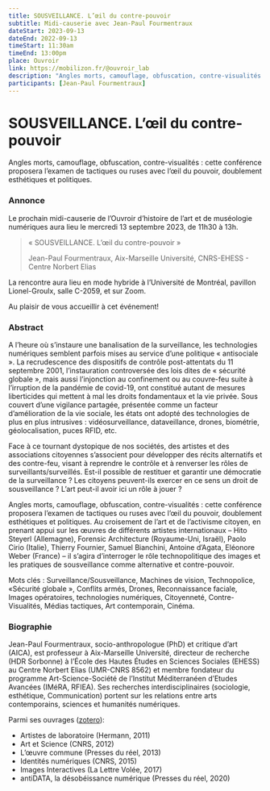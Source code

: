 ```yaml
---
title: SOUSVEILLANCE. L’œil du contre-pouvoir
subtitle: Midi-causerie avec Jean-Paul Fourmentraux
dateStart: 2023-09-13
dateEnd: 2022-09-13
timeStart: 11:30am
timeEnd: 13:00pm
place: Ouvroir
link: https://mobilizon.fr/@ouvroir_lab
description: "Angles morts, camouflage, obfuscation, contre-visualités : cette conférence proposera l’examen de tactiques ou ruses avec l’œil du pouvoir, doublement esthétiques et politiques."
participants: [Jean-Paul Fourmentraux]
---
```


# SOUSVEILLANCE. L’œil du contre-pouvoir

Angles morts, camouflage, obfuscation, contre-visualités : cette conférence proposera l’examen de tactiques ou ruses avec l’œil du pouvoir, doublement esthétiques et politiques.

### Annonce

Le prochain midi-causerie de l’Ouvroir d’histoire de l’art et de muséologie numériques aura lieu le mercredi 13 septembre 2023, de 11h30 à 13h.

> « SOUSVEILLANCE. L’œil du contre-pouvoir »
>
> Jean-Paul Fourmentraux, Aix-Marseille Université, CNRS-EHESS - Centre Norbert Elias

La rencontre aura lieu en mode hybride à l’Université de Montréal, pavillon Lionel-Groulx, salle C-2059, et sur Zoom.

Au plaisir de vous accueillir à cet événement!

### Abstract

A l’heure où s’instaure une banalisation de la surveillance, les technologies numériques semblent parfois mises au service d’une politique « antisociale ». La recrudescence des dispositifs de contrôle post-attentats du 11 septembre 2001, l’instauration controversée des lois dites de « sécurité globale », mais aussi l’injonction au confinement ou au couvre-feu suite à l’irruption de la pandémie de covid-19, ont constitué autant de mesures liberticides qui mettent à mal les droits fondamentaux et la vie privée. Sous couvert d’une vigilance partagée, présentée comme un facteur d’amélioration de la vie sociale, les états ont adopté des technologies de plus en plus intrusives : vidéosurveillance, dataveillance, drones, biométrie, géolocalisation, puces RFID, etc.

Face à ce tournant dystopique de nos sociétés, des artistes et des associations citoyennes s’associent pour développer des récits alternatifs et des contre-feu, visant à reprendre le contrôle et à renverser les rôles de surveillants/surveillés. Est-il possible de restituer et garantir une démocratie de la surveillance ? Les citoyens peuvent-ils exercer en ce sens un droit de sousveillance ? L’art peut-il avoir ici un rôle à jouer ?

Angles morts, camouflage, obfuscation, contre-visualités : cette conférence proposera l’examen de tactiques ou ruses avec l’œil du pouvoir, doublement esthétiques et politiques. Au croisement de l’art et de l’activisme citoyen, en prenant appui sur les œuvres de différents artistes internationaux – Hito Steyerl (Allemagne), Forensic Architecture (Royaume-Uni, Israël), Paolo Cirio (Italie), Thierry Fournier, Samuel Bianchini, Antoine d’Agata, Eléonore Weber (France) – il s’agira d’interroger le rôle technopolitique des images et les pratiques de sousveillance comme alternative et contre-pouvoir.

Mots clés : Surveillance/Sousveillance, Machines de vision, Technopolice, «Sécurité globale », Conflits armés, Drones, Reconnaissance faciale, Images opératoires, technologies numériques, Citoyenneté, Contre-Visualités, Médias tactiques, Art contemporain, Cinéma.

### Biographie

Jean-Paul Fourmentraux, socio-anthropologue (PhD) et critique d’art (AICA), est professeur à Aix-Marseille Université, directeur de recherche (HDR Sorbonne) à l’École des Hautes Études en Sciences Sociales (EHESS) au Centre Norbert Elias (UMR-CNRS 8562) et membre fondateur du programme Art-Science-Société de l’Institut Méditerranéen d’Etudes Avancées (IMéRA, RFIEA). Ses recherches interdisciplinaires (sociologie, esthétique, Communication) portent sur les relations entre arts contemporains, sciences et humanités numériques.

Parmi ses ouvrages ([zotero](https://www.zotero.org/groups/5040183/ouvroir-lectures/collections/SNGVQZIQ)):

- Artistes de laboratoire (Hermann, 2011)
- Art et Science (CNRS, 2012)
- L’œuvre commune (Presses du réel, 2013)
- Identités numériques (CNRS, 2015)
- Images Interactives (La Lettre Volée, 2017)
- antiDATA, la désobéissance numérique (Presses du réel, 2020)
